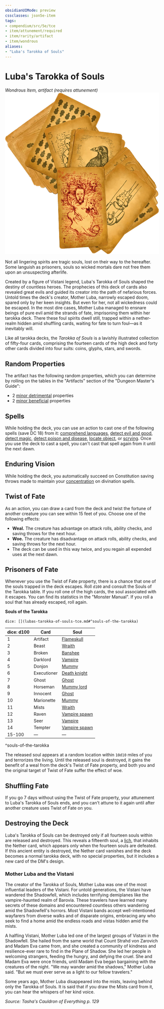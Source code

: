 ```yaml
---
obsidianUIMode: preview
cssclasses: json5e-item
tags:
- compendium/src/5e/tce
- item/attunement/required
- item/rarity/artifact
- item/wondrous
aliases: 
- "Luba's Tarokka of Souls"
---
```

# Luba's Tarokka of Souls
*Wondrous Item, artifact (requires attunement)*  
![](https://raw.githubusercontent.com/5etools-mirror-2/5etools-img/main/items/TCE/Luba%27s%20Tarokka%20of%20Souls.webp#right)  


Not all lingering spirits are tragic souls, lost on their way to the hereafter. Some languish as prisoners, souls so wicked mortals dare not free them upon an unsuspecting afterlife.

Created by a figure of Vistani legend, Luba's Tarokka of Souls shaped the destiny of countless heroes. The prophecies of this deck of cards also revealed great evils and guided its creator into the path of nefarious forces. Untold times the deck's creator, Mother Luba, narrowly escaped doom, spared only by her keen insights. But even for her, not all wickedness could be escaped. In the most dire cases, Mother Luba managed to ensnare beings of pure evil amid the strands of fate, imprisoning them within her tarokka deck. There these foul spirits dwell still, trapped within a nether-realm hidden amid shuffling cards, waiting for fate to turn foul—as it inevitably will.

Like all tarokka decks, the *Tarokka of Souls* is a lavishly illustrated collection of fifty-four cards, comprising the fourteen cards of the high deck and forty other cards divided into four suits: coins, glyphs, stars, and swords.

## Random Properties

The artifact has the following random properties, which you can determine by rolling on the tables in the "Artifacts" section of the "Dungeon Master's Guide":

- 2 [minor detrimental](/3-Mechanics/CLI/tables/artifact-properties-minor-detrimental-properties.md) properties  
- 2 [minor beneficial](/3-Mechanics/CLI/tables/artifact-properties-minor-beneficial-properties.md) properties  

## Spells

While holding the deck, you can use an action to cast one of the following spells (save DC 18) from it: [comprehend languages](/3-Mechanics/CLI/spells/comprehend-languages.md), [detect evil and good](/3-Mechanics/CLI/spells/detect-evil-and-good.md), [detect magic](/3-Mechanics/CLI/spells/detect-magic.md), [detect poison and disease](/3-Mechanics/CLI/spells/detect-poison-and-disease.md), [locate object](/3-Mechanics/CLI/spells/locate-object.md), or [scrying](/3-Mechanics/CLI/spells/scrying.md). Once you use the deck to cast a spell, you can't cast that spell again from it until the next dawn.

## Enduring Vision

While holding the deck, you automatically succeed on Constitution saving throws made to maintain your [concentration](/3-Mechanics/CLI/rules/conditions.md#concentration) on divination spells.

## Twist of Fate

As an action, you can draw a card from the deck and twist the fortune of another creature you can see within 15 feet of you. Choose one of the following effects:

- **Weal.** The creature has advantage on attack rolls, ability checks, and saving throws for the next hour.  
- **Woe.** The creature has disadvantage on attack rolls, ability checks, and saving throws for the next hour.  
- The deck can be used in this way twice, and you regain all expended uses at the next dawn.  

## Prisoners of Fate

Whenever you use the Twist of Fate property, there is a chance that one of the souls trapped in the deck escapes. Roll `d100` and consult the Souls of the Tarokka table. If you roll one of the high cards, the soul associated with it escapes. You can find its statistics in the "Monster Manual". If you roll a soul that has already escaped, roll again.

**Souls of the Tarokka**

`dice: [](lubas-tarokka-of-souls-tce.md#^souls-of-the-tarokka)`

| dice: d100 | Card | Soul |
|------------|------|------|
| 1 | Artifact | [Flameskull](/3-Mechanics/CLI/bestiary/undead/flameskull.md) |
| 2 | Beast | [Wraith](/3-Mechanics/CLI/bestiary/undead/wraith.md) |
| 3 | Broken | [Banshee](/3-Mechanics/CLI/bestiary/undead/banshee.md) |
| 4 | Darklord | [Vampire](/3-Mechanics/CLI/bestiary/undead/vampire.md) |
| 5 | Donjon | [Mummy](/3-Mechanics/CLI/bestiary/undead/mummy.md) |
| 6 | Executioner | [Death knight](/3-Mechanics/CLI/bestiary/undead/death-knight.md) |
| 7 | Ghost | [Ghost](/3-Mechanics/CLI/bestiary/undead/ghost.md) |
| 8 | Horseman | [Mummy lord](/3-Mechanics/CLI/bestiary/undead/mummy-lord.md) |
| 9 | Innocent | [Ghost](/3-Mechanics/CLI/bestiary/undead/ghost.md) |
| 10 | Marionette | [Mummy](/3-Mechanics/CLI/bestiary/undead/mummy.md) |
| 11 | Mists | [Wraith](/3-Mechanics/CLI/bestiary/undead/wraith.md) |
| 12 | Raven | [Vampire spawn](/3-Mechanics/CLI/bestiary/undead/vampire-spawn.md) |
| 13 | Seer | [Vampire](/3-Mechanics/CLI/bestiary/undead/vampire.md) |
| 14 | Tempter | [Vampire spawn](/3-Mechanics/CLI/bestiary/undead/vampire-spawn.md) |
| 15-100 | — | — |
^souls-of-the-tarokka

The released soul appears at a random location within `10d10` miles of you and terrorizes the living. Until the released soul is destroyed, it gains the benefit of a weal from the deck's Twist of Fate property, and both you and the original target of Twist of Fate suffer the effect of woe.

## Shuffling Fate

If you go 7 days without using the Twist of Fate property, your attunement to Luba's Tarokka of Souls ends, and you can't attune to it again until after another creature uses Twist of Fate on you.

## Destroying the Deck

Luba's Tarokka of Souls can be destroyed only if all fourteen souls within are released and destroyed. This reveals a fifteenth soul, a [lich](/3-Mechanics/CLI/bestiary/undead/lich.md), that inhabits the Nether card, which appears only when the fourteen souls are defeated. If this ancient entity is destroyed, the Nether card vanishes and the deck becomes a normal tarokka deck, with no special properties, but it includes a new card of the DM's design.

### Mother Luba and the Vistani

The creator of the Tarokka of Souls, Mother Luba was one of the most influential leaders of the Vistani. For untold generations, the Vistani have wandered the Shadowfell, which includes terrifying demiplanes like the vampire-haunted realm of Barovia. These travelers have learned many secrets of these domains and encountered countless others wandering amid the Shadowfell's horrors. Most Vistani bands accept well-intentioned wayfarers from diverse walks and of disparate origins, embracing any who seek to find a home amid the endless roads and vistas hidden amid the mists.

A halfling Vistani, Mother Luba led one of the largest groups of Vistani in the Shadowfell. She hailed from the same world that Count Strahd von Zarovich and Madam Eva came from, and she created a community of kindness and resilience-ever rare to find in the Plane of Shadow. She led her people in welcoming strangers, feeding the hungry, and defying the cruel. She and Madam Eva were once friends, until Madam Eva began bargaining with the creatures of the night. "We may wander amid the shadows," Mother Luba said. "But we must ever serve as a light to our fellow travelers."

Some years ago, Mother Luba disappeared into the mists, leaving behind only the Tarokka of Souls. It is said that if you draw the Mists card from it, you can hear the whispers of her kind voice.

*Source: Tasha's Cauldron of Everything p. 129*
